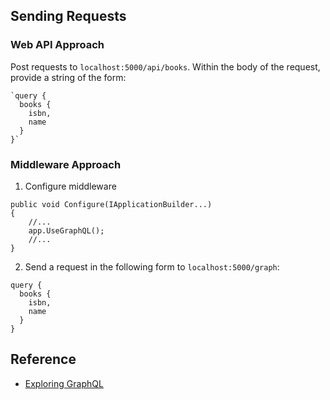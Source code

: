 ## Sending Requests

### Web API Approach
Post requests to `localhost:5000/api/books`. Within the body of the request, provide a string of the form:
```
`query {
  books {
    isbn,
    name
  }
}`
```

### Middleware Approach

1. Configure middleware
```
public void Configure(IApplicationBuilder...)
{
    //...
    app.UseGraphQL();
    //...
}
```

2. Send a request in the following form to `localhost:5000/graph`:
```
query {
  books {
    isbn,
    name
  }
}
```


## Reference
* [Exploring GraphQL](http://asp.net-hacker.rocks/2017/05/29/graphql-and-aspnetcore.html)
